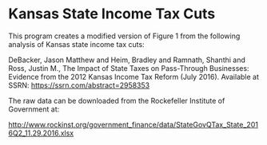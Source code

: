 # Kansas State Income Tax Cuts

This program creates a modified version of Figure 1 from the following analysis of Kansas state income tax cuts:

DeBacker, Jason Matthew and Heim, Bradley and Ramnath, Shanthi and Ross, Justin M.,
The Impact of State Taxes on Pass-Through Businesses: Evidence from the 2012 Kansas Income Tax Reform (July 2016).
Available at SSRN: <a href="https://ssrn.com/abstract=2958353">https://ssrn.com/abstract=2958353</a></p>

The raw data can be downloaded from the Rockefeller Institute of Government at:

http://www.rockinst.org/government_finance/data/StateGovQTax_State_2016Q2_11.29.2016.xlsx
